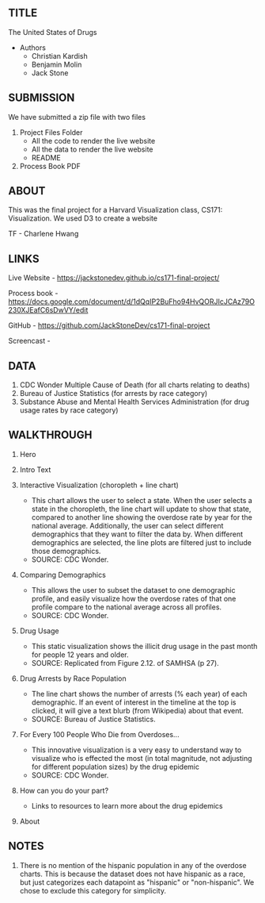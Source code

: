 ## TITLE
The United States of Drugs

- Authors
	- Christian Kardish
	- Benjamin Molin
	- Jack Stone

## SUBMISSION
We have submitted a zip file with two files
1. Project Files Folder
	- All the code to render the live website
	- All the data to render the live website
	- README
2. Process Book PDF

## ABOUT
This was the final project for a Harvard Visualization class, CS171: Visualization. We used D3 to create a website

TF
	- Charlene Hwang

## LINKS
Live Website - https://jackstonedev.github.io/cs171-final-project/

Process book - https://docs.google.com/document/d/1dQqIP2BuFho94HvQORJIcJCAz79O230XJEafC6sDwVY/edit

GitHub - https://github.com/JackStoneDev/cs171-final-project

Screencast - 

## DATA
1. CDC Wonder Multiple Cause of Death (for all charts relating to deaths)
2. Bureau of Justice Statistics (for arrests by race category)
3. Substance Abuse and Mental Health Services Administration (for drug usage rates by race category)

## WALKTHROUGH
1. Hero

2. Intro Text

3. Interactive Visualization (choropleth + line chart)
	- This chart allows the user to select a state. When the user selects a state in the choropleth, the line chart will update to show that state, compared to another line showing the overdose rate by year for the national average. Additionally, the user can select different demographics that they want to filter the data by. When different demographics are selected, the line plots are filtered just to include those demographics.
	- SOURCE: CDC Wonder.

4. Comparing Demographics
	- This allows the user to subset the dataset to one demographic profile, and easily visualize how the overdose rates of that one profile compare to the national average across all profiles. 
	- SOURCE: CDC Wonder.

5. Drug Usage
	- This static visualization shows the illicit drug usage in the past month for people 12 years and older. 
	- SOURCE: Replicated from Figure 2.12. of SAMHSA (p 27).

6. Drug Arrests by Race Population
	- The line chart shows the number of arrests (% each year) of each demographic. If an event of interest in the timeline at the top is clicked, it will give a text blurb (from Wikipedia) about that event.
	- SOURCE: Bureau of Justice Statistics.

7. For Every 100 People Who Die from Overdoses...
	- This innovative visualization is a very easy to understand way to visualize who is effected the most (in total magnitude, not adjusting for different population sizes) by the drug epidemic
	- SOURCE: CDC Wonder. 


7. How can you do your part?
	- Links to resources to learn more about the drug epidemics

8. About

## NOTES
1. There is no mention of the hispanic population in any of the overdose charts. This is because the dataset does not have hispanic as a race, but just categorizes each datapoint as "hispanic" or "non-hispanic". We chose to exclude this category for simplicity.
